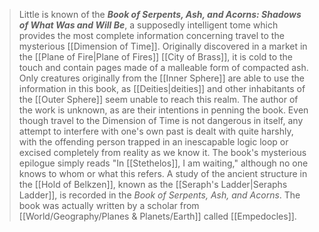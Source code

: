 > Little is known of the ***Book of Serpents, Ash, and Acorns: Shadows of What Was and Will Be***, a supposedly intelligent tome which provides the most complete information concerning travel to the mysterious [[Dimension of Time]].
> Originally discovered in a market in the [[Plane of Fire|Plane of Fires]] [[City of Brass]], it is cold to the touch and contain pages made of a malleable form of compacted ash. Only creatures originally from the [[Inner Sphere]] are able to use the information in this book, as [[Deities|deities]] and other inhabitants of the [[Outer Sphere]] seem unable to reach this realm. The author of the work is unknown, as are their intentions in penning the book. Even though travel to the Dimension of Time is not dangerous in itself, any attempt to interfere with one's own past is dealt with quite harshly, with the offending person trapped in an inescapable logic loop or excised completely from reality as we know it. The book's mysterious epilogue simply reads "In [[Stethelos]], I am waiting," although no one knows to whom or what this refers.
> A study of the ancient structure in the [[Hold of Belkzen]], known as the [[Seraph's Ladder|Seraphs Ladder]], is recorded in the *Book of Serpents, Ash, and Acorns*.
> The book was actually written by a scholar from [[World/Geography/Planes & Planets/Earth]] called [[Empedocles]].







